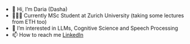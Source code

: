 - 👋 Hi, I’m Daria (Dasha)
- 👩🏻‍🎓 Currently MSc Student at Zurich University (taking some lectures from ETH too) 
- 👀 I’m interested in LLMs, Cognitive Science and Speech Processing
- 📫 How to reach me [LinkedIn](www.linkedin.com/in/dariastetsenko)

<!---
DaryaTereshchenko/DaryaTereshchenko is a ✨ special ✨ repository because its `README.md` (this file) appears on your GitHub profile.
You can click the Preview link to take a look at your changes.
--->
